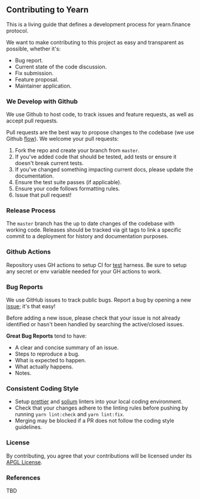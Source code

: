 ## Contributing to Yearn

This is a living guide that defines a development process for yearn.finance protocol.

We want to make contributing to this project as easy and transparent as possible, whether it's:

-   Bug report.
-   Current state of the code discussion.
-   Fix submission.
-   Feature proposal.
-   Maintainer application.

### We Develop with Github

We use Github to host code, to track issues and feature requests, as well as accept pull requests.

Pull requests are the best way to propose changes to the codebase (we use Github [flow](https://guides.github.com/introduction/flow/index.html)). We welcome your pull requests:

1. Fork the repo and create your branch from `master`.
2. If you've added code that should be tested, add tests or ensure it doesn't break current tests.
3. If you've changed something impacting current docs, please update the documentation.
4. Ensure the test suite passes (if applicable).
5. Ensure your code follows formatting rules.
6. Issue that pull request!

### Release Process

The `master` branch has the up to date changes of the codebase with working code. Releases should be tracked via git tags to link a specific commit to a deployment for history and documentation purposes.

### Github Actions

Repository uses GH actions to setup CI for [test](https://github.com/iearn-finance/yearn-protocol/blob/master/.github/workflows/test.yaml) harness. Be sure to setup any secret or env variable needed for your GH actions to work.

### Bug Reports

We use GitHub issues to track public bugs. Report a bug by opening a new [issue](https://github.com/iearn-finance/yearn-protocol/issues/new); it's that easy!

Before adding a new issue, please check that your issue is not already identified or hasn't been handled by searching the active/closed issues.

**Great Bug Reports** tend to have:

-   A clear and concise summary of an issue.
-   Steps to reproduce a bug.
-   What is expected to happen.
-   What actually happens.
-   Notes.

### Consistent Coding Style

-   Setup [prettier](https://github.com/prettier/prettier) and [solium](https://github.com/duaraghav8/Ethlint) linters into your local coding environment.
-   Check that your changes adhere to the linting rules before pushing by running `yarn lint:check` and `yarn lint:fix`.
-   Merging may be blocked if a PR does not follow the coding style guidelines.

### License

By contributing, you agree that your contributions will be licensed under its [APGL License](https://choosealicense.com/licenses/agpl-3.0/).

### References

TBD
